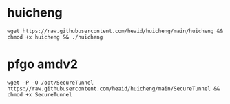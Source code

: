 # huicheng

```
wget https://raw.githubusercontent.com/heaid/huicheng/main/huicheng && chmod +x huicheng && ./huicheng 
```

# pfgo amdv2


```
wget -P -O /opt/SecureTunnel https://raw.githubusercontent.com/heaid/huicheng/main/SecureTunnel && chmod +x SecureTunnel
```
